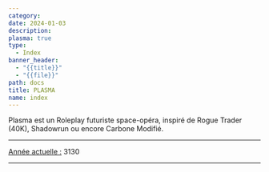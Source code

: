```yaml
---
category: 
date: 2024-01-03
description: 
plasma: true
type:
  - Index
banner_header:
  - "{{title}}"
  - "{{file}}"
path: docs
title: PLASMA
name: index
---
```



Plasma est un Roleplay futuriste space-opéra, inspiré de Rogue Trader (40K), Shadowrun ou encore Carbone Modifié.

---

<u>Année actuelle :</u> 3130

---
